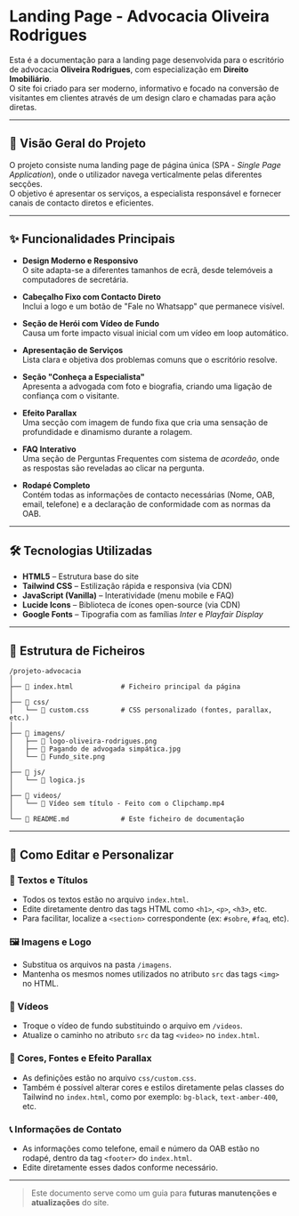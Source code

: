 # Landing Page - Advocacia Oliveira Rodrigues

Esta é a documentação para a landing page desenvolvida para o escritório de advocacia **Oliveira Rodrigues**, com especialização em **Direito Imobiliário**.  
O site foi criado para ser moderno, informativo e focado na conversão de visitantes em clientes através de um design claro e chamadas para ação diretas.

---

## 🚀 Visão Geral do Projeto

O projeto consiste numa landing page de página única (SPA - *Single Page Application*), onde o utilizador navega verticalmente pelas diferentes secções.  
O objetivo é apresentar os serviços, a especialista responsável e fornecer canais de contacto diretos e eficientes.

---

## ✨ Funcionalidades Principais

- **Design Moderno e Responsivo**  
  O site adapta-se a diferentes tamanhos de ecrã, desde telemóveis a computadores de secretária.

- **Cabeçalho Fixo com Contacto Direto**  
  Inclui a logo e um botão de "Fale no Whatsapp" que permanece visível.

- **Seção de Herói com Vídeo de Fundo**  
  Causa um forte impacto visual inicial com um vídeo em loop automático.

- **Apresentação de Serviços**  
  Lista clara e objetiva dos problemas comuns que o escritório resolve.

- **Seção "Conheça a Especialista"**  
  Apresenta a advogada com foto e biografia, criando uma ligação de confiança com o visitante.

- **Efeito Parallax**  
  Uma secção com imagem de fundo fixa que cria uma sensação de profundidade e dinamismo durante a rolagem.

- **FAQ Interativo**  
  Uma seção de Perguntas Frequentes com sistema de *acordeão*, onde as respostas são reveladas ao clicar na pergunta.

- **Rodapé Completo**  
  Contém todas as informações de contacto necessárias (Nome, OAB, email, telefone) e a declaração de conformidade com as normas da OAB.

---

## 🛠️ Tecnologias Utilizadas

- **HTML5** – Estrutura base do site  
- **Tailwind CSS** – Estilização rápida e responsiva (via CDN)  
- **JavaScript (Vanilla)** – Interatividade (menu mobile e FAQ)  
- **Lucide Icons** – Biblioteca de ícones open-source (via CDN)  
- **Google Fonts** – Tipografia com as famílias _Inter_ e _Playfair Display_

---

## 📂 Estrutura de Ficheiros

```plaintext
/projeto-advocacia
│
├── 📄 index.html            # Ficheiro principal da página
│
├── 📁 css/
│   └── 📄 custom.css        # CSS personalizado (fontes, parallax, etc.)
│
├── 📁 imagens/
│   ├── 📄 logo-oliveira-rodrigues.png
│   ├── 📄 Pagando de advogada simpática.jpg
│   └── 📄 Fundo_site.png
│
├── 📁 js/
│   └── 📄 logica.js
│
├── 📁 videos/
│   └── 📄 Vídeo sem título ‐ Feito com o Clipchamp.mp4
│
└── 📄 README.md             # Este ficheiro de documentação

```
---

## 🔧 Como Editar e Personalizar

### 📝 Textos e Títulos
- Todos os textos estão no arquivo `index.html`.
- Edite diretamente dentro das tags HTML como `<h1>`, `<p>`, `<h3>`, etc.
- Para facilitar, localize a `<section>` correspondente (ex: `#sobre`, `#faq`, etc).

### 🖼️ Imagens e Logo
- Substitua os arquivos na pasta `/imagens`.
- Mantenha os mesmos nomes utilizados no atributo `src` das tags `<img>` no HTML.

### 🎥 Vídeos
- Troque o vídeo de fundo substituindo o arquivo em `/videos`.
- Atualize o caminho no atributo `src` da tag `<video>` no `index.html`.

### 🎨 Cores, Fontes e Efeito Parallax
- As definições estão no arquivo `css/custom.css`.
- Também é possível alterar cores e estilos diretamente pelas classes do Tailwind no `index.html`, como por exemplo: `bg-black`, `text-amber-400`, etc.

### 📞 Informações de Contato
- As informações como telefone, email e número da OAB estão no rodapé, dentro da tag `<footer>` do `index.html`.
- Edite diretamente esses dados conforme necessário.

---

> Este documento serve como um guia para **futuras manutenções e atualizações** do site.


